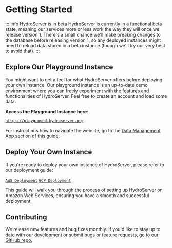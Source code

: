 # Getting Started

::: info HydroServer is in beta
HydroServer is currently in a functional beta state, meaning our services more or less work the way they will once we release version 1. There's a small chance we'll make breaking changes to the database before releasing version 1, so any deployed instances might need to reload data stored in a beta instance (though we'll try our very best to avoid that).
:::

## Explore Our Playground Instance

You might want to get a feel for what HydroServer offers before deploying your own instance. Our playground instance is an up-to-date demo environment where you can freely experiment with the features and functionalities of HydroServer. Feel free to create an account and load some data.

**Access the Playground Instance here**:

[`https://playground.hydroserver.org`](https://playground.hydroserver.org)

For instructions how to navigate the website, go to the [Data Management App](/applications/data-management-app.md) section of this guide.

## Deploy Your Own Instance

If you're ready to deploy your own instance of HydroServer, please refer to our deployment guide:

[`AWS Deployment`](../deployment/aws/manage-aws-deployment.md)
[`GCP Deployment`](../deployment/gcp/manage-gcp-deployment.md)

This guide will walk you through the process of setting up HydroServer on Amazon Web Services, ensuring you have a smooth and successful deployment.

## Contributing

We release new features and bug fixes monthly. If you'd like to stay up to date with our development or submit bugs or feature requests, go to [our GitHub repo.](https://github.com/hydroserver2/hydroserver)
